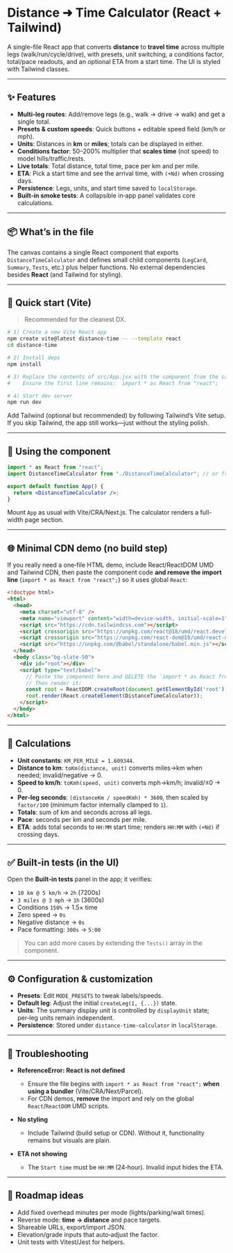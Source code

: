 # Distance ➜ Time Calculator (React + Tailwind)

A single-file React app that converts **distance** to **travel time** across multiple legs (walk/run/cycle/drive), with presets, unit switching, a conditions factor, total/pace readouts, and an optional ETA from a start time. The UI is styled with Tailwind classes.

---

## ✨ Features

* **Multi‑leg routes**: Add/remove legs (e.g., walk → drive → walk) and get a single total.
* **Presets & custom speeds**: Quick buttons + editable speed field (km/h or mph).
* **Units**: Distances in **km** or **miles**; totals can be displayed in either.
* **Conditions factor**: 50–200% multiplier that **scales time** (not speed) to model hills/traffic/rests.
* **Live totals**: Total distance, total time, pace per km and per mile.
* **ETA**: Pick a start time and see the arrival time, with `(+Nd)` when crossing days.
* **Persistence**: Legs, units, and start time saved to `localStorage`.
* **Built‑in smoke tests**: A collapsible in‑app panel validates core calculations.

---

## 📦 What’s in the file

The canvas contains a single React component that exports `DistanceTimeCalculator` and defines small child components (`LegCard`, `Summary`, `Tests`, etc.) plus helper functions. No external dependencies besides **React** (and Tailwind for styling).

---

## 🚀 Quick start (Vite)

> Recommended for the cleanest DX.

```bash
# 1) Create a new Vite React app
npm create vite@latest distance-time -- --template react
cd distance-time

# 2) Install deps
npm install

# 3) Replace the contents of src/App.jsx with the component from the canvas
#    Ensure the first line remains:  import * as React from "react";

# 4) Start dev server
npm run dev
```

Add Tailwind (optional but recommended) by following Tailwind’s Vite setup. If you skip Tailwind, the app still works—just without the styling polish.

---

## 🔧 Using the component

```jsx
import * as React from "react";
import DistanceTimeCalculator from "./DistanceTimeCalculator"; // or from App.jsx if you pasted it there

export default function App() {
  return <DistanceTimeCalculator />;
}
```

Mount `App` as usual with Vite/CRA/Next.js. The calculator renders a full-width page section.

---

## 🌐 Minimal CDN demo (no build step)

If you really need a one‑file HTML demo, include React/ReactDOM UMD and Tailwind CDN, then paste the component code **and remove the import line** (`import * as React from "react";`) so it uses global `React`:

```html
<!doctype html>
<html>
  <head>
    <meta charset="utf-8" />
    <meta name="viewport" content="width=device-width, initial-scale=1" />
    <script src="https://cdn.tailwindcss.com"></script>
    <script crossorigin src="https://unpkg.com/react@18/umd/react.development.js"></script>
    <script crossorigin src="https://unpkg.com/react-dom@18/umd/react-dom.development.js"></script>
    <script src="https://unpkg.com/@babel/standalone/babel.min.js"></script>
  </head>
  <body class="bg-slate-50">
    <div id="root"></div>
    <script type="text/babel">
      // Paste the component here and DELETE the `import * as React from "react";` line.
      // Then render it:
      const root = ReactDOM.createRoot(document.getElementById('root'));
      root.render(React.createElement(DistanceTimeCalculator));
    </script>
  </body>
</html>
```

---

## 🧮 Calculations

* **Unit constants**: `KM_PER_MILE = 1.609344`.
* **Distance to km**: `toKm(distance, unit)` converts miles→km when needed; invalid/negative → 0.
* **Speed to km/h**: `toKmh(speed, unit)` converts mph→km/h; invalid/≤0 → 0.
* **Per‑leg seconds**: `(distanceKm / speedKmh) * 3600`, then scaled by `factor/100` (minimum factor internally clamped to `1`).
* **Totals**: sum of km and seconds across all legs.
* **Pace**: seconds per km and seconds per mile.
* **ETA**: adds total seconds to `HH:MM` start time; renders `HH:MM` with `(+Nd)` if crossing days.

---

## ✅ Built‑in tests (in the UI)

Open the **Built‑in tests** panel in the app; it verifies:

* `10 km @ 5 km/h` → `2h` (7200s)
* `3 miles @ 3 mph` → `1h` (3600s)
* Conditions `150%` → 1.5× time
* Zero speed → `0s`
* Negative distance → `0s`
* Pace formatting: `300s` → `5:00`

> You can add more cases by extending the `Tests()` array in the component.

---

## ⚙️ Configuration & customization

* **Presets**: Edit `MODE_PRESETS` to tweak labels/speeds.
* **Default leg**: Adjust the initial `createLeg(1, {...})` state.
* **Units**: The summary display unit is controlled by `displayUnit` state; per‑leg units remain independent.
* **Persistence**: Stored under `distance-time-calculator` in `localStorage`.

---

## 🛟 Troubleshooting

* **ReferenceError: React is not defined**

  * Ensure the file begins with `import * as React from "react";` **when using a bundler** (Vite/CRA/Next/Parcel).
  * For CDN demos, **remove** the import and rely on the global `React`/`ReactDOM` UMD scripts.
* **No styling**

  * Include Tailwind (build setup or CDN). Without it, functionality remains but visuals are plain.
* **ETA not showing**

  * The `Start time` must be `HH:MM` (24‑hour). Invalid input hides the ETA.

---

## 🧭 Roadmap ideas

* Add fixed overhead minutes per mode (lights/parking/wait times).
* Reverse mode: **time → distance** and pace targets.
* Shareable URLs, export/import JSON.
* Elevation/grade inputs that auto‑adjust the factor.
* Unit tests with Vitest/Jest for helpers.

